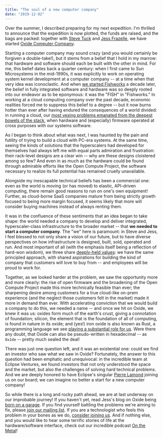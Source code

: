 ```yaml
---
title: "The soul of a new computer company"
date: "2019-12-02"
---
```


Over the summer, I described preparing for my next expedition. I'm thrilled to announce that the expedition is now plotted, the funds are raised, and the bags are packed: together with [Steve Tuck](https://twitter.com/sdtuck) and [Jess Frazelle](https://twitter.com/jessfraz), we have started [Oxide Computer Company](https://oxide.computer).

Starting a computer company may sound crazy (and you would certainly be forgiven a double-take!), but it stems from a belief that I hold in my marrow: that hardware and software should each be built with the other in mind. For me, this belief dates back a quarter century: when I first came to Sun Microsystems in the mid-1990s, it was explicitly to work on operating system kernel development at a computer company -- at a time when that very idea was iconoclastic. And when [we started Fishworks](http://dtrace.org/blogs/bmc/2008/11/10/fishworks-now-it-can-be-told/) a decade later, the belief in fully integrated software and hardware was so deeply rooted into our endeavor as to be eponymous: it was the "FISH" in "Fishworks." In working at a cloud computing company over the past decade, economic realities forced me to suppress this belief to a degree -- but it now burns hotter than ever after having endured the consequences of a world divided: in running a cloud, our [most vexing problems emanated from the deepest bowels of the stack](https://www.youtube.com/watch?v=fE2KDzZaxvE), when hardware and (especially) firmware operated at cross purposes with our systems software.

As I began to think about what was next, I was haunted by the pain and futility of trying to build a cloud with PC-era systems. At the same time, seeing the kinds of solutions that the hyperscalers had developed for themselves had always left me with equal parts admiration and frustration: their rack-level designs are a clear win -- why are these designs cloistered among so few? And even in as much as the hardware could be found through admirable efforts like the Open Compute Project, the software necessary to realize its full potential has remained cruelly unavailable.

Alongside my inescapable technical beliefs has been a commercial one: even as the world is moving (or has moved) to elastic, API-driven computing, there remain good reasons to run on one's own equipment! Further, as cloud-borne SaaS companies mature from being strictly growth focused to being more margin focused, it seems likely that more will consider buying machines instead of always renting them.

It was in the confluence of these sentiments that an idea began to take shape: the world needed a company to develop and deliver integrated, hyperscaler-class infrastructure to the broader market -- that **we needed to start a computer company**. The "we" here is paramount: in Steve and Jess, I feel blessed to not only share a vision of our future, but to have diverse perspectives on how infrastructure is designed, built, sold, operated and run. And most important of all (with the emphasis itself being a reflection of hard-won wisdom), we three share [deeply-held values](https://oxide.computer/principles/): we have the same principled approach, with shared aspirations for building the kind of company that customers will love to buy from -- and employees will be proud to work for.

Together, as we looked harder at the problem, we saw the opportunity more and more clearly: the rise of open firmware and the broadening of the Open Compute Project made this more technically feasible than ever; the sharpening desire among customers for a true cloud-like on-prem experience (and the neglect those customers felt in the market) made it more in demand than ever. With accelerating conviction that we would build a company to do this, we needed a name -- and once we hit on Oxide, we knew it was us: oxides form much of the earth's crust, giving a connotation of foundation; silicon, the element that is the foundation of all of computing, is found in nature in its oxide; and (yes!) iron oxide is also known as Rust, a programming language we see [playing a substantial role for us](https://www.infoq.com/presentations/os-rust/). Were there any doubt, that Oxide can also be pseudo-written in hexadecimal -- as `0x1de` -- pretty much sealed the deal!

There was just one question left, and it was an existential one: could we find an investor who saw what we saw in Oxide? Fortunately, the answer to this question had been emphatic and unequivocal: in the incredible team at Eclipse Ventures, we found investors that not only understood the space and the market, but also the challenges of solving hard technical problems. And we are deeply honored to have Eclipse's singular [Pierre Lamond](https://en.wikipedia.org/wiki/Pierre_Lamond) joining us on our board; we can imagine no better a start for a new computer company!

So while there is a long and rocky path ahead, we are at last underway on our improbable journey! If you haven't yet, read Jess's blog on Oxide being [born on a garage](https://blog.jessfraz.com/post/born-in-a-garage/). If you find yourself battling the problems we're aiming to fix, please [join our mailing list](https://oxidecomputer.us20.list-manage.com/subscribe?u=e46acf89cdf1f5bddf3136473&id=8a6d823488). If you are a technologist who feels this problem in your bones as we do, [consider joining us](https://oxide.computer/careers). And if nothing else, and you would like to hear some terrific stories of life at the hardware/software interface, check out our incredible podcast [On the Metal](https://onthemetal.fm/)!
